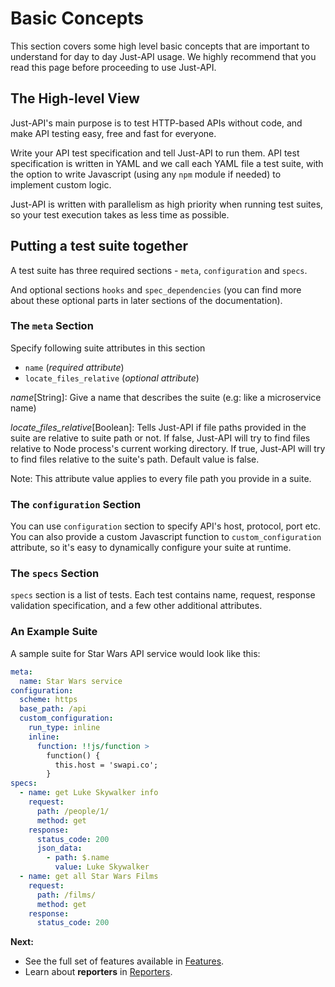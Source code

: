 # Basic Concepts

This section covers some high level basic concepts that are important to understand for day to day Just-API usage. We highly recommend that you read this page before proceeding to use Just-API.

## The High-level View

Just-API's main purpose is to test HTTP-based APIs without code, and make API testing easy, free and fast for everyone.

Write your API test specification and tell Just-API to run them. API test specification is written in YAML and we call each YAML file a test suite, with the option to write Javascript (using any `npm` module if needed) to implement custom logic.

Just-API is written with parallelism as high priority when running test suites, so your test execution takes as less time as possible.

## Putting a test suite together ##

A test suite has three required sections - `meta`, `configuration` and `specs`.

And optional sections `hooks` and `spec_dependencies` (you can find more about these optional parts in later sections of the documentation).

### The `meta` Section ###

Specify following suite attributes in this section

- `name` (_required attribute_)
- `locate_files_relative` (_optional attribute_)

*name*[String]: Give a name that describes the suite (e.g: like a microservice name)

*locate_files_relative*[Boolean]: Tells Just-API if file paths provided in the suite are relative to suite path or not. If false, Just-API will try to find files relative to Node process's current working directory.
If true, Just-API will try to find files relative to the suite's path.
Default value is false.

Note: This attribute value applies to every file path you provide in a suite.

### The `configuration` Section ###

You can use `configuration` section to specify API's host, protocol, port etc. You can also provide a custom Javascript function to `custom_configuration` attribute, so it's easy to 
dynamically configure your suite at runtime.

### The `specs` Section ###

`specs` section is a list of tests. Each test contains name, request, response validation specification, and a few other additional attributes.

### An Example Suite ###

A sample suite for Star Wars API service would look like this:

```yaml
meta:
  name: Star Wars service
configuration:
  scheme: https
  base_path: /api
  custom_configuration:
    run_type: inline
    inline:
      function: !!js/function >
        function() {
          this.host = 'swapi.co';
        }  
specs:
  - name: get Luke Skywalker info
    request: 
      path: /people/1/
      method: get
    response:
      status_code: 200
      json_data:
        - path: $.name
          value: Luke Skywalker     
  - name: get all Star Wars Films
    request: 
      path: /films/   
      method: get
    response:
      status_code: 200  
```

**Next:**

- See the full set of features available in [Features](features).
- Learn about  **reporters** in [Reporters](reporters).



